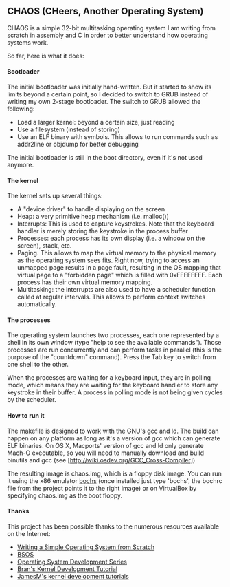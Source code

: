 ## CHAOS (CHeers, Another Operating System)

CHAOS is a simple 32-bit multitasking operating system I am writing from scratch in assembly and C in order to better understand how operating systems work.

So far, here is what it does:

#### Bootloader

The initial bootloader was initially hand-written. But it started to show its limits beyond a certain point, so I decided to switch to GRUB instead of writing my own 2-stage bootloader. The switch to GRUB allowed the following:

- Load a larger kernel: beyond a certain size, just reading
- Use a filesystem (instead of storing)
- Use an ELF binary with symbols. This allows to run commands such as addr2line or objdump for better debugging

The initial bootloader is still in the boot directory, even if it's not used anymore.

#### The kernel

The kernel sets up several things:

- A "device driver" to handle displaying on the screen
- Heap: a very primitive heap mechanism (i.e. malloc())
- Interrupts: This is used to capture keystrokes. Note that the keyboard handler is merely storing the keystroke in the process buffer
- Processes: each process has its own display (i.e. a window on the screen), stack, etc.
- Paging. This allows to map the virtual memory to the physical memory as the operating system sees fits. Right now, trying to access an unmapped page results in a page fault, resulting in the OS mapping that virtual page to a "forbidden page" which is filled with 0xFFFFFFFF. Each process has their own virtual memory mapping.
- Multitasking: the interrupts are also used to have a scheduler function called at regular intervals. This allows to perform context switches automatically.

#### The processes

The operating system launches two processes, each one represented by a shell in its own window (type "help to see the available commands"). Those processes are run concurrently and can perform tasks in parallel (this is the purpose of the "countdown" command). Press the Tab key to switch from one shell to the other.

When the processes are waiting for a keyboard input, they are in polling mode, which means they are waiting for the keyboard handler to store any keystroke in their buffer. A process in polling mode is not being given cycles by the scheduler.

#### How to run it

The makefile is designed to work with the GNU's gcc and ld. The build can happen on any platform as long as it's a version of gcc which can generate ELF binaries. On OS X, Macports' version of gcc and ld only generate Mach-O executable, so you will need to manually download and build binutils and gcc (see [http://wiki.osdev.org/GCC_Cross-Compiler])

The resulting image is chaos.img, which is a floppy disk image. You can run it using the x86 emulator [bochs](http://bochs.sourceforge.net/) (once installed just type 'bochs', the bochrc file from the project points it to the right image) or on VirtualBox by specifying chaos.img as the boot floppy.

#### Thanks

This project has been possible thanks to the numerous resources available on the Internet:

- [Writing a Simple Operating System from Scratch](https://www.cs.bham.ac.uk/~exr/lectures/opsys/10_11/lectures/os-dev.pdf)
- [BSOS](https://github.com/aplabs/bsos)
- [Operating System Development Series](http://www.brokenthorn.com/Resources/OSDevIndex.html)
- [Bran's Kernel Development Tutorial](http://www.osdever.net/bkerndev/Docs/intro.htm)
- [JamesM's kernel development tutorials](http://www.jamesmolloy.co.uk/tutorial_html/)

